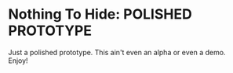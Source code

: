 # Nothing To Hide: POLISHED PROTOTYPE

Just a polished prototype. This ain't even an alpha or even a demo.    
Enjoy!